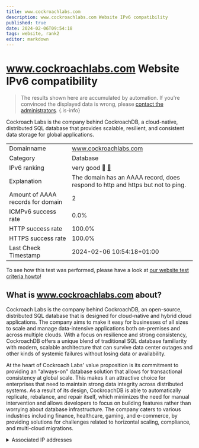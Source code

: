 ```yaml
---
title: www.cockroachlabs.com
description: www.cockroachlabs.com Website IPv6 compatibility
published: true
date: 2024-02-06T09:54:18
tags: website, rank2
editor: markdown
---
```


# www.cockroachlabs.com Website IPv6 compatibility

> The results shown here are accumulated by automation. If you're convinced the displayed data is wrong, please [contact the administrators](/howto/chat). 
{.is-info}

Cockroach Labs is the company behind CockroachDB, a cloud-native, distributed SQL database that provides scalable, resilient, and consistent data storage for global applications.


|   |   |
| - | - |
| Domainname | www.cockroachlabs.com
| Category | Database |
| IPv6 ranking | very good :2nd_place_medal: [🔗](/howto/ranking) |
| Explanation | The domain has an AAAA record, does respond to http and https but not to ping. |
| Amount of AAAA records for domain | 2 |
| ICMPv6 success rate | 0.0%|
| HTTP success rate | 100.0% |
| HTTPS success rate | 100.0% |
| Last Check Timestamp | 2024-02-06 10:54:18+01:00 |

To see how this test was performed, please have a look at [our website test criteria howto](/howto/testcriteria/website)!


## What is www.cockroachlabs.com about?
Cockroach Labs is the company behind CockroachDB, an open-source, distributed SQL database that is designed for cloud-native and hybrid cloud applications. The company aims to make it easy for businesses of all sizes to scale and manage data-intensive applications both on-premises and across multiple clouds. With a focus on resilience and strong consistency, CockroachDB offers a unique blend of traditional SQL database familiarity with modern, scalable architecture that can survive data center outages and other kinds of systemic failures without losing data or availability.

At the heart of Cockroach Labs' value proposition is its commitment to providing an "always-on" database solution that allows for transactional consistency at global scale. This makes it an attractive choice for enterprises that need to maintain strong data integrity across distributed systems. As a result of its design, CockroachDB is able to automatically replicate, rebalance, and repair itself, which minimizes the need for manual intervention and allows developers to focus on building features rather than worrying about database infrastructure. The company caters to various industries including finance, healthcare, gaming, and e-commerce, by providing solutions for challenges related to horizontal scaling, compliance, and multi-cloud migrations.



<details>
<summary>Associated IP addresses</summary>

2a05:d014:58f:6200::1f4

2a05:d014:58f:6202::1f4

</details>
